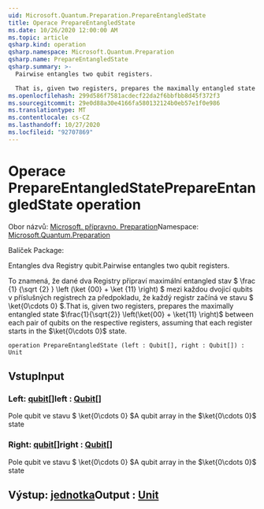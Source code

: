```yaml
---
uid: Microsoft.Quantum.Preparation.PrepareEntangledState
title: Operace PrepareEntangledState
ms.date: 10/26/2020 12:00:00 AM
ms.topic: article
qsharp.kind: operation
qsharp.namespace: Microsoft.Quantum.Preparation
qsharp.name: PrepareEntangledState
qsharp.summary: >-
  Pairwise entangles two qubit registers.

  That is, given two registers, prepares the maximally entangled state $\frac{1}{\sqrt{2}} \left(\ket{00} + \ket{11} \right)$ between each pair of qubits on the respective registers, assuming that each register starts in the $\ket{0\cdots 0}$ state.
ms.openlocfilehash: 299d586f7581acdecf22da2f6bbfbb8d45f372f3
ms.sourcegitcommit: 29e0d88a30e4166fa580132124b0eb57e1f0e986
ms.translationtype: MT
ms.contentlocale: cs-CZ
ms.lasthandoff: 10/27/2020
ms.locfileid: "92707869"
---
```

# <a name="prepareentangledstate-operation"></a><span data-ttu-id="98bb9-102">Operace PrepareEntangledState</span><span class="sxs-lookup"><span data-stu-id="98bb9-102">PrepareEntangledState operation</span></span>

<span data-ttu-id="98bb9-103">Obor názvů: [Microsoft. přípravno. Preparation](xref:Microsoft.Quantum.Preparation)</span><span class="sxs-lookup"><span data-stu-id="98bb9-103">Namespace: [Microsoft.Quantum.Preparation](xref:Microsoft.Quantum.Preparation)</span></span>

<span data-ttu-id="98bb9-104">Balíček [](https://nuget.org/packages/)</span><span class="sxs-lookup"><span data-stu-id="98bb9-104">Package: [](https://nuget.org/packages/)</span></span>


<span data-ttu-id="98bb9-105">Entangles dva Registry qubit.</span><span class="sxs-lookup"><span data-stu-id="98bb9-105">Pairwise entangles two qubit registers.</span></span>

<span data-ttu-id="98bb9-106">To znamená, že dané dva Registry připraví maximální entangled stav $ \frac {1} {\sqrt {2} } \left (\ket {00} + \ket {11} \right) $ mezi každou dvojicí qubits v příslušných registrech za předpokladu, že každý registr začíná ve stavu $ \ket{0\cdots 0} $.</span><span class="sxs-lookup"><span data-stu-id="98bb9-106">That is, given two registers, prepares the maximally entangled state $\frac{1}{\sqrt{2}} \left(\ket{00} + \ket{11} \right)$ between each pair of qubits on the respective registers, assuming that each register starts in the $\ket{0\cdots 0}$ state.</span></span>

```qsharp
operation PrepareEntangledState (left : Qubit[], right : Qubit[]) : Unit
```


## <a name="input"></a><span data-ttu-id="98bb9-107">Vstup</span><span class="sxs-lookup"><span data-stu-id="98bb9-107">Input</span></span>

### <a name="left--qubit"></a><span data-ttu-id="98bb9-108">Left: [qubit](xref:microsoft.quantum.lang-ref.qubit)[]</span><span class="sxs-lookup"><span data-stu-id="98bb9-108">left : [Qubit](xref:microsoft.quantum.lang-ref.qubit)[]</span></span>

<span data-ttu-id="98bb9-109">Pole qubit ve stavu $ \ket{0\cdots 0} $</span><span class="sxs-lookup"><span data-stu-id="98bb9-109">A qubit array in the $\ket{0\cdots 0}$ state</span></span>


### <a name="right--qubit"></a><span data-ttu-id="98bb9-110">Right: [qubit](xref:microsoft.quantum.lang-ref.qubit)[]</span><span class="sxs-lookup"><span data-stu-id="98bb9-110">right : [Qubit](xref:microsoft.quantum.lang-ref.qubit)[]</span></span>

<span data-ttu-id="98bb9-111">Pole qubit ve stavu $ \ket{0\cdots 0} $</span><span class="sxs-lookup"><span data-stu-id="98bb9-111">A qubit array in the $\ket{0\cdots 0}$ state</span></span>



## <a name="output--unit"></a><span data-ttu-id="98bb9-112">Výstup: [jednotka](xref:microsoft.quantum.lang-ref.unit)</span><span class="sxs-lookup"><span data-stu-id="98bb9-112">Output : [Unit](xref:microsoft.quantum.lang-ref.unit)</span></span>

